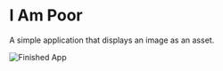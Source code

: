 # I Am Poor
A simple application that displays an image as an asset.

![Finished App](https://github.com/londonappbrewery/Images/blob/master/I%20Am%20Poor.png)